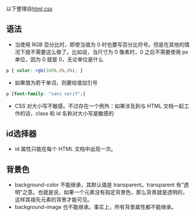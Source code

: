 以下整理自[html css](http://www.w3school.com.cn/css/index.asp)

## 语法
- 当使用 RGB 百分比时，即使当值为 0 时也要写百分比符号。但是在其他的情况下就不需要这么做了。比如说，当尺寸为 0 像素时，0 之后不需要使用 px 单位，因为 0 就是 0，无论单位是什么
~~~css
p { color: rgb(100%,0%,0%); }
~~~

- 如果值为若干单词，则要给值加引号
~~~css
p {font-family: "sans serif";}
~~~

- CSS 对大小写不敏感。不过存在一个例外：如果涉及到与 HTML 文档一起工作的话，class 和 id 名称对大小写是敏感的

## id选择器
- id 属性只能在每个 HTML 文档中出现一次。

## 背景色
- background-color 不能继承，其默认值是 transparent。transparent 有“透明”之意。也就是说，如果一个元素没有指定背景色，那么背景就是透明的，这样其祖先元素的背景才能可见。
- background-image 也不能继承。事实上，所有背景属性都不能继承。
